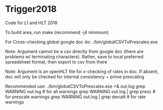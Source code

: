 # Trigger2018
Code for L1 and HLT 2018

To build area, run make (recommend -j4 minimum)

For Cross-checking global google doc do:
./bin/globalCSVToPrescales.exe <inputCSVOfGoogleDoc> <optionalInputOpenHLTForRateCheck>

Note: Argument <inputCSVOfGoogleDoc> cannot be a csv directly from google doc (there are problems w/ terminating characters). Rather, save to local preferred spreadsheet format, then export to csv from there

Note: Argument <optionalInputOpenHLTForRateCheck> is an openHLT file for x-checking of rates in doc. If absent, doc will only be checked for internal consistency + prime prescaling

Recommended use:
./bin/globalCSVToPrescales.exe <inputCSVOfGoogleDoc> <optionalInputOpenHLTForRateCheck> >& out.log
grep WARNING out.log  # for all warnings
grep WARNING out.log | grep presc # for prescale warnings
grep WARNING out.log | grep deviatt # for rate warnings
